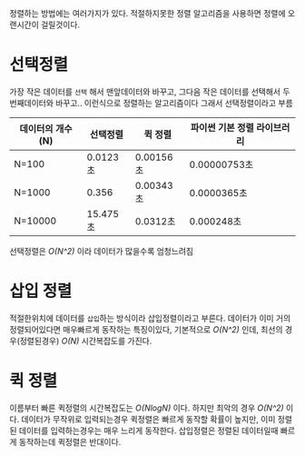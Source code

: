 정렬하는 방법에는 여러가지가 있다. 적절하지못한 정렬 알고리즘을 사용하면 정렬에 오랜시간이 걸릴것이다.

# 선택정렬

가장 작은 데이터를 `선택` 해서 맨앞데이터와 바꾸고, 그다음 작은 데이터를 선택해서 두번째데이터와 바꾸고.. 이런식으로 정렬하는 알고리즘이다 그래서 선택정렬이라고 부름

| 데이터의 개수(N) | 선택정렬 | 퀵 정렬   | 파이썬 기본 정렬 라이브러리 |
| ---------------- | -------- | --------- | --------------------------- |
| N=100            | 0.0123초 | 0.00156초 | 0.00000753초                |
| N=1000           | 0.356    | 0.00343초 | 0.0000365초                 |
| N=10000          | 15.475초 | 0.0312초  | 0.000248초                  |

선택정렬은 _O(N^2)_ 이라 데이터가 많을수록 엄청느려짐

# 삽입 정렬

적절한위치에 데이터를 `삽입`하는 방식이라 삽입정렬이라고 부른다. 데이터가 이미 거의 정렬되어있다면 매우빠르게 동작하는 특징이있다, 기본적으로 _O(N^2)_ 인데, 최선의 경우(정렬된경우) _O(N)_ 시간복잡도를 가진다.

# 퀵 정렬

이름부터 빠른 퀵정렬의 시간복잡도는 _O(NlogN)_ 이다. 하지만 최악의 경우 _O(N^2)_ 이다. 데이터가 무작위로 입력되는경우 퀵정렬은 빠르게 동작할 확률이 높지만, 이미 정렬된 데이터를 입력하는경우는 매우 느리게 동작한다. 삽입정렬은 정렬된 데이터일때 빠르게 동작하는데 퀵정렬은 반대이다.
